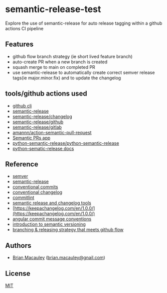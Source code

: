 # semantic-release-test
Explore the use of semantic-release for auto release tagging within a  github actions CI pipeline

## Features
- github flow branch strategy (ie short lived feature branch)
- auto-create PR when a new branch is created
- squash merge to main on completed PR
- use semantic-release to automatically create correct semver release tags(ie major.minor.fix) and to update the changelog


## tools/github actions used
- [github cli](https://cli.github.com/)
- [semantic-release](https://semantic-release.gitbook.io/semantic-release/)
- [semantic-release/changelog](https://github.com/semantic-release/changelog)
- [semantic-release/github](https://github.com/semantic-release/github)
- [semantic-release/gitlab](https://github.com/semantic-release/gitlab)
- [amannn/action-semantic-pull-request](https://github.com/amannn/action-semantic-pull-request)
- [Semantic PRs app](https://github.com/Ezard/semantic-prs)
- [python-semantic-release/python-semantic-release](https://github.com/python-semantic-release/python-semantic-release)
- [python-sematic-release docs](https://python-semantic-release.readthedocs.io/en/latest/index.html)



## Reference
- [semver](https://semver.org/)
- [semantic-release](https://github.com/semantic-release/semantic-release)
- [conventional commits](https://www.conventionalcommits.org/en/v1.0.0/)
- [conventional changelog](https://github.com/conventional-changelog)
- [commitlint](https://github.com/conventional-changelog/commitlint)
- [semantic release and changelog tools](https://www.nextrelease.io/kb/why-should-i-use-next-release/)
- [https://keepachangelog.com/en/1.0.0/](https://keepachangelog.com/en/1.0.0/)
- [angular commit message conventions ](https://github.com/angular/angular/blob/main/CONTRIBUTING.md)
- [introduction to semantic versioning](https://www.geeksforgeeks.org/introduction-semantic-versioning/)
- [branching & releasing strategy that meets github flow](https://medium.com/hackernoon/a-branching-and-releasing-strategy-that-fits-github-flow-be1b6c48eca2)



## Authors
* [Brian Macauley](https://github.com/bmacauley) (<brian.macauley@gnail.com>)

## License
[MIT](/LICENSE)